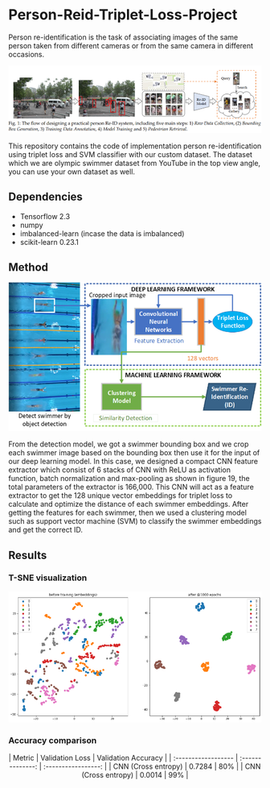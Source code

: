 # Person-Reid-Triplet-Loss-Project
Person re-identification is the task of associating images of the same person taken from different cameras or from the same camera in different occasions.
<p align="center">
<img src="https://github.com/farhantandia/Person-Reid-Triplet-Loss-Project/blob/main/method%20of%20general%20reid.png"><br>
</p>
This repository contains the code of implementation person re-identification using triplet loss and SVM classifier with our custom dataset. The dataset which we are olympic swimmer dataset from YouTube in the top view angle, you can use your own dataset as well.

## Dependencies
- Tensorflow 2.3
- numpy
- imbalanced-learn (incase the data is imbalanced)
- scikit-learn 0.23.1

## Method
<p align="center">
<img src="https://github.com/farhantandia/Person-Reid-Triplet-Loss-Project/blob/main/method.png", width="700"><br>
</p>
From the detection model, we got a swimmer bounding box and we crop each swimmer image based on the bounding box then use it for the input of our deep learning model. In this case, we designed a compact CNN feature extractor which consist of 6 stacks of CNN with ReLU as activation function, batch normalization and max-pooling as shown in figure 19, the total parameters of the extractor is 166,000. This CNN will act as a feature extractor to get the 128 unique vector embeddings for triplet loss to calculate and optimize the distance of each swimmer embeddings. After getting the features for each swimmer, then we used a clustering model such as support vector machine (SVM) to classify the swimmer embeddings and get the correct ID. 

## Results
### T-SNE visualization 
<p align="center">
<img src="https://github.com/farhantandia/Person-Reid-Triplet-Loss-Project/blob/main/tsne%20results.png", width="700"><br>
</p>

### Accuracy comparison

<p align="center">
| Metric | Validation Loss | Validation Accuracy |
| :------------------ | :--------------: | :-----------------: |
| CNN (Cross entropy) | 0.7284 | 80% |
| CNN (Cross entropy) | 0.0014 | 99% |
</p>
